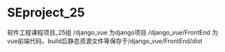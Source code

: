 # SEproject_25
 软件工程课程项目_25组  /django_vue 为django项目  /django_vue/FrontEnd 为vue前端代码，build后静态资源文件等保存于/django_vue/FrontEnd/dist
    

